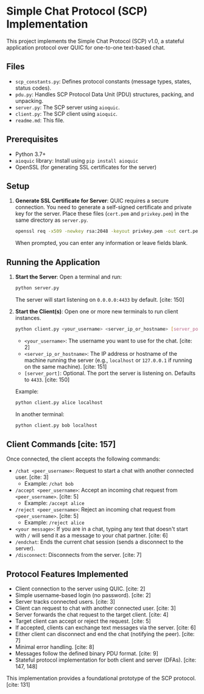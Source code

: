 # Simple Chat Protocol (SCP) Implementation

This project implements the Simple Chat Protocol (SCP) v1.0, a stateful application protocol over QUIC for one-to-one text-based chat.

## Files

* `scp_constants.py`: Defines protocol constants (message types, states, status codes).
* `pdu.py`: Handles SCP Protocol Data Unit (PDU) structures, packing, and unpacking.
* `server.py`: The SCP server using `aioquic`.
* `client.py`: The SCP client using `aioquic`.
* `readme.md`: This file.

## Prerequisites

* Python 3.7+
* `aioquic` library: Install using `pip install aioquic`
* OpenSSL (for generating SSL certificates for the server)

## Setup

1.  **Generate SSL Certificate for Server**:
    QUIC requires a secure connection. You need to generate a self-signed certificate and private key for the server. Place these files (`cert.pem` and `privkey.pem`) in the same directory as `server.py`.
    ```bash
    openssl req -x509 -newkey rsa:2048 -keyout privkey.pem -out cert.pem -days 365 -nodes
    ```
    When prompted, you can enter any information or leave fields blank.

## Running the Application

1.  **Start the Server**:
    Open a terminal and run:
    ```bash
    python server.py
    ```
    The server will start listening on `0.0.0.0:4433` by default. [cite: 150]

2.  **Start the Client(s)**:
    Open one or more new terminals to run client instances.
    ```bash
    python client.py <your_username> <server_ip_or_hostname> [server_port]
    ```
    * `<your_username>`: The username you want to use for the chat. [cite: 2]
    * `<server_ip_or_hostname>`: The IP address or hostname of the machine running the server (e.g., `localhost` or `127.0.0.1` if running on the same machine). [cite: 151]
    * `[server_port]`: Optional. The port the server is listening on. Defaults to `4433`. [cite: 150]

    Example:
    ```bash
    python client.py alice localhost
    ```
    In another terminal:
    ```bash
    python client.py bob localhost
    ```

## Client Commands [cite: 157]

Once connected, the client accepts the following commands:

* `/chat <peer_username>`: Request to start a chat with another connected user. [cite: 3]
    * Example: `/chat bob`
* `/accept <peer_username>`: Accept an incoming chat request from `<peer_username>`. [cite: 5]
    * Example: `/accept alice`
* `/reject <peer_username>`: Reject an incoming chat request from `<peer_username>`. [cite: 5]
    * Example: `/reject alice`
* `<your message>`: If you are in a chat, typing any text that doesn't start with `/` will send it as a message to your chat partner. [cite: 6]
* `/endchat`: Ends the current chat session (sends a disconnect to the server).
* `/disconnect`: Disconnects from the server. [cite: 7]

## Protocol Features Implemented

* Client connection to the server using QUIC. [cite: 2]
* Simple username-based login (no password). [cite: 2]
* Server tracks connected users. [cite: 3]
* Client can request to chat with another connected user. [cite: 3]
* Server forwards the chat request to the target client. [cite: 4]
* Target client can accept or reject the request. [cite: 5]
* If accepted, clients can exchange text messages via the server. [cite: 6]
* Either client can disconnect and end the chat (notifying the peer). [cite: 7]
* Minimal error handling. [cite: 8]
* Messages follow the defined binary PDU format. [cite: 9]
* Stateful protocol implementation for both client and server (DFAs). [cite: 147, 148]

This implementation provides a foundational prototype of the SCP protocol. [cite: 131]
